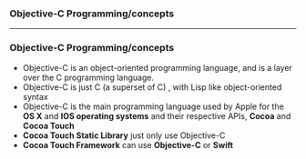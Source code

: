 ### Objective-C Programming/concepts

---------------------------------------------------------------------

### Objective-C Programming/concepts

* Objective-C is an object-oriented programming language, and is a layer over the C programming language.
* Objective-C is just C (a superset of C) , with Lisp like object-oriented syntax
* Objective-C is the main programming language used by Apple for the **OS X** and **IOS operating systems** and their respective APIs, **Cocoa** and **Cocoa Touch**
* **Cocoa Touch Static Library** just only use Objective-C
* **Cocoa Touch Framework** can use **Objective-C** or **Swift**
